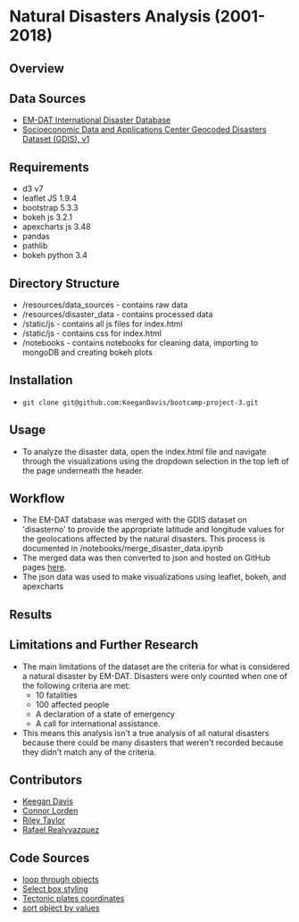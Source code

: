 # Natural Disasters Analysis (2001-2018) 
## Overview

## Data Sources
- [EM-DAT International Disaster Database](https://public.emdat.be/)
- [Socioeconomic Data and Applications Center Geocoded Disasters Dataset (GDIS), v1](https://sedac.ciesin.columbia.edu/data/set/pend-gdis-1960-2018/data-download)
## Requirements
- d3 v7
- leaflet JS 1.9.4
- bootstrap 5.3.3
- bokeh js 3.2.1
- apexcharts js 3.48
- pandas 
- pathlib
- bokeh python 3.4

## Directory Structure
- /resources/data_sources - contains raw data
- /resources/disaster_data - contains processed data
- /static/js - contains all js files for index.html
- /static/js - contains css for index.html
- /notebooks - contains notebooks for cleaning data, importing to mongoDB and creating bokeh plots
## Installation
- `git clone git@github.com:KeeganDavis/bootcamp-project-3.git`
## Usage
- To analyze the disaster data, open the index.html file and navigate through the visualizations using the dropdown selection in the top left of the page underneath the header.
## Workflow
- The EM-DAT database was merged with the GDIS dataset on 'disasterno' to provide the appropriate latitude and longitude values for the geolocations affected by the natural disasters. This process is documented in /notebooks/merge_disaster_data.ipynb
- The merged data was then converted to json and hosted on GitHub pages [here](https://github.com/KeeganDavis/disaster-data-json).
- The json data was used to make visualizations using leaflet, bokeh, and apexcharts
## Results

## Limitations and Further Research
- The main limitations of the dataset are the criteria for what is considered a natural disaster by EM-DAT. Disasters were only counted when one of the following criteria are met: 
    - 10 fatalities 
    - 100 affected people
    - A declaration of a state of emergency 
    - A call for international assistance.
- This means this analysis isn't a true analysis of all natural disasters because there could be many disasters that weren't recorded because they didn't match any of the criteria.
## Contributors
- [Keegan Davis](https://github.com/KeeganDavis)
- [Connor Lorden](https://github.com/clorden1)
- [Riley Taylor](https://github.com/TaylorMater)
- [Rafael Realyvazquez](https://github.com/realyvazquez7)
## Code Sources
- [loop through objects](https://developer.mozilla.org/en-US/docs/Web/JavaScript/Reference/Statements/for...in)
- [Select box styling](https://codepen.io/raubaca/pen/bGWmZje)
- [Tectonic plates coordinates](https://github.com/fraxen/tectonicplates)
- [sort object by values](https://stackoverflow.com/questions/1069666/sorting-object-property-by-values)